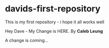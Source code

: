 # davids-first-repository

This is my first repository - i hope it all works well


Hey Dave - My Change is HERE. By **Caleb Leung**

A change is coming...